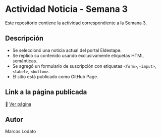 # Actividad Noticia - Semana 3

Este repositorio contiene la actividad correspondiente a la Semana 3.

## Descripción

- Se seleccionó una noticia actual del portal Eldestape.
- Se replicó su contenido usando exclusivamente etiquetas HTML semánticas.
- Se agregó un formulario de suscripción con etiquetas `<form>`, `<input>`, `<label>`, `<button>`.
- El sitio está publicado como GitHub Page.

## Link a la página publicada

🔗 [Ver página](https://TU_USUARIO.github.io/TU_REPOSITORIO)

## Autor

Marcos Lodato
